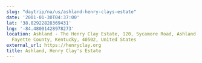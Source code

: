 ```yaml
---
slug: "daytrip/na/us/ashland-henry-clays-estate"
date: '2001-01-30T04:37:00'
lat: '38.02922828369431'
lng: '-84.48001428978273'
location: Ashland - The Henry Clay Estate, 120, Sycamore Road, Ashland Park, Lexington,
  Fayette County, Kentucky, 40502, United States
external_url: https://henryclay.org
title: Ashland, Henry Clay's Estate
---
```



